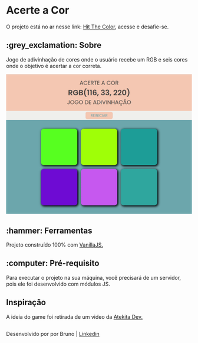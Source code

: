 <h1>Acerte a Cor</h1>

<p>O projeto está no ar nesse link: <a href="https://brunoferreiraa123.github.io/hit-the-color/"> Hit The Color</a>, acesse e desafie-se.</p>

<h2>:grey_exclamation: Sobre</h2>
<p>Jogo de adivinhação de cores onde o usuário recebe um RGB e seis cores onde o objetivo é acertar a cor correta.</p>

![](gif-hit-the-color.gif)

<h2>:hammer: Ferramentas</h2>

<p>Projeto construído 100% com <a href="http://vanilla-js.com/">VanillaJS.</a></p>

<h2>:computer: Pré-requisito</h2>

<p>Para executar o projeto na sua máquina, você precisará de um servidor, pois ele foi desenvolvido com módulos JS.</p>

<h2>Inspiração</h2>

<p>A ideia do game foi retirada de um video da <a href="https://github.com/Bullas">Atekita Dev.</a></p>

<h2></h2>
<span>Desenvolvido por por Bruno | <a href="https://www.linkedin.com/in/brunoo-ferreiraa/">Linkedin</a></span>
